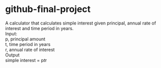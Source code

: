 # github-final-project

A calculator that calculates simple interest given principal, annual rate of interest and time period in years.
<br>
Input:<br>
   p, principal amount<br>
   t, time period in years<br>
   r, annual rate of interest<br>
Output<br>
   simple interest = p*t*r
